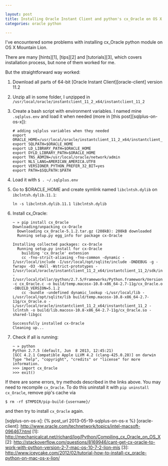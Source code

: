 ```yaml
---

layout: post  
title: Installing Oracle Instant Client and python's cx_Oracle on OS X Mountain Lion  
categories: oracle python  

---
```


I've encountered some problems with installing cx_Oracle python module on OS X Mountain Lion.

There are many [hints][1], [tips][2] and [tutorials][3], which covers installation process, but none of them worked for me.

But the straightforward way worked:

1. Download all parts of 64-bit [Oracle Instant Client][oracle-client] version 11.2
2. Unzip all in some folder, I unzipped in `/usr/local/oracle/instantclient_11_2_x64/instantclient_11_2`
3. Create a bash script with environment variables. I named mine `.sqlplus.env` and load it when needed (more in [this post][sqlplus-on-os-x]):

       # adding sqlplus variables when they needed
       export ORACLE_HOME=/usr/local/oracle/instantclient_11_2_x64/instantclient_11_2
       export SQLPATH=$ORACLE_HOME
       export LD_LIBRARY_PATH=$ORACLE_HOME
       export DYLD_LIBRARY_PATH=$ORACLE_HOME
       export TNS_ADMIN=/usr/local/oracle/network/admin
       export NLS_LANG=AMERICAN_AMERICA.UTF8
       export VERSIONER_PYTHON_PREFER_32_BIT=yes
       export PATH=$SQLPATH:$PATH

4. Load it with `$ . ~/.sqlplus.env`
5. Go to $ORACLE_HOME and create symlink named `libclntsh.dylib` on `ibclntsh.dylib.11.1`:

       ln -s libclntsh.dylib.11.1 libclntsh.dylib

6. Install cx_Oracle:

       ~ » pip install cx_Oracle
       Downloading/unpacking cx-Oracle
         Downloading cx_Oracle-5.1.2.tar.gz (208kB): 208kB downloaded
         Running setup.py egg_info for package cx-Oracle

       Installing collected packages: cx-Oracle
         Running setup.py install for cx-Oracle
           building 'cx_Oracle' extension
           cc -fno-strict-aliasing -fno-common -dynamic -I/usr/local/include -I/usr/local/opt/sqlite/include -DNDEBUG -g -fwrapv -O3 -Wall -Wstrict-prototypes -I/usr/local/oracle/instantclient_11_2_x64/instantclient_11_2/sdk/include -I/usr/local/Cellar/python/2.7.5/Frameworks/Python.framework/Versions/2.7/include/python2.7 -c cx_Oracle.c -o build/temp.macosx-10.8-x86_64-2.7-11g/cx_Oracle.o -DBUILD_VERSION=5.1.2
           cc -bundle -undefined dynamic_lookup -L/usr/local/lib -L/usr/local/opt/sqlite/lib build/temp.macosx-10.8-x86_64-2.7-11g/cx_Oracle.o -L/usr/local/oracle/instantclient_11_2_x64/instantclient_11_2 -lclntsh -o build/lib.macosx-10.8-x86_64-2.7-11g/cx_Oracle.so -shared-libgcc

       Successfully installed cx-Oracle
       Cleaning up...

7. Check if all is running:

       ~ » python
       Python 2.7.5 (default, Jun  8 2013, 12:45:21)
       [GCC 4.2.1 Compatible Apple LLVM 4.2 (clang-425.0.28)] on darwin
       Type "help", "copyright", "credits" or "license" for more information.
       >>> import cx_Oracle
       >>> exit()

If there are some errors, try methods described in the links above. You may need to recompile `cx_Oracle`. To do this uninstall it with `pip uninstall cx_Oracle`, remove pip's cache via

    $ rm -rf $TMPDIR/pip-build-{username}/

and then try to install `cx_Oracle` again.

[sqlplus-on-os-x]: {% post_url 2013-05-19-sqlplus-on-os-x %}
[oracle-client]: http://www.oracle.com/technetwork/topics/intel-macsoft-096467.html
[1]: http://mechanicalcat.net/richard/log/Python/Compiling_cx_Oracle_on_OS_X
[2]: http://stackoverflow.com/questions/8169946/cant-get-cx-oracle-to-work-with-python-version-2-7-mac-os-10-7-2-lion-mis
[3]: http://www.iceycake.com/2012/02/tutorial-how-to-install-cx_oracle-python-on-mac-os-x-lion/



